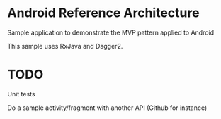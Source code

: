 # Android Reference Architecture

Sample application to demonstrate the MVP pattern applied to Android

This sample uses RxJava and Dagger2.

# TODO

Unit tests 

Do a sample activity/fragment with another API (Github for instance)
